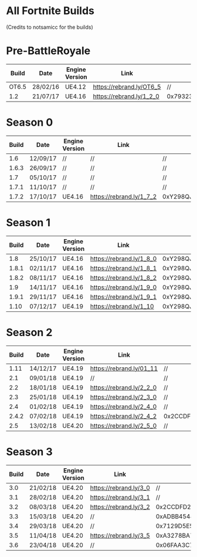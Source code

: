 # All Fortnite Builds
(Credits to notsamicc for the builds)

# Pre-BattleRoyale
| Build       | Date            | Engine Version | Link                     | AES                                                                |
| ----------- | --------------- | -------------- | ------------------------ | ------------------------------------------------------------------ |
| OT6.5       |  28/02/16       | UE4.12         | https://rebrand.ly/OT6_5 | //                                                                 |
| 1.2         |  21/07/17       | UE4.16         | https://rebrand.ly/1_2_0 | 0x79323938716A53623131354E71513341676164333044576E3251597254493843 |

# Season 0
| Build       | Date            | Engine Version | Link                     | AES                                                                |
| ----------- | --------------- | -------------- | ------------------------ | ------------------------------------------------------------------ |
| 1.6         |  12/09/17       | //             | //                       | //                                                                 |
| 1.6.3       |  26/09/17       | //             | //                       | //                                                                 |
| 1.7         |  05/10/17       | //             | //                       | //                                                                 |
| 1.7.1       |  11/10/17       | //             | //                       | //                                                                 |
| 1.7.2       |  17/10/17       | UE4.16         | https://rebrand.ly/1_7_2 | 0xY298QJSB115NQQ3AGAD30DWN2QYRTI8CT6AP05L2PBV9QE92S94PDOVCCY06A38L |

# Season 1
| Build       | Date            | Engine Version | Link                     | AES                                                                |
| ----------- | --------------- | -------------- | ------------------------ | ------------------------------------------------------------------ |
| 1.8         |  25/10/17       | UE4.16         | https://rebrand.ly/1_8_0 | 0xY298QJSB115NQQ3AGAD30DWN2QYRTI8CT6AP05L2PBV9QE92S94PDOVCCY06A38L |
| 1.8.1       |  02/11/17       | UE4.16         | https://rebrand.ly/1_8_1 | 0xY298QJSB115NQQ3AGAD30DWN2QYRTI8CT6AP05L2PBV9QE92S94PDOVCCY06A38L |
| 1.8.2       |  08/11/17       | UE4.16         | https://rebrand.ly/1_8_2 | 0xY298QJSB115NQQ3AGAD30DWN2QYRTI8CT6AP05L2PBV9QE92S94PDOVCCY06A38L |
| 1.9         |  14/11/17       | UE4.16         | https://rebrand.ly/1_9_0 | 0xY298QJSB115NQQ3AGAD30DWN2QYRTI8CT6AP05L2PBV9QE92S94PDOVCCY06A38L |
| 1.9.1       |  29/11/17       | UE4.16         | https://rebrand.ly/1_9_1 | 0xY298QJSB115NQQ3AGAD30DWN2QYRTI8CT6AP05L2PBV9QE92S94PDOVCCY06A38L |
| 1.10        |  07/12/17       | UE4.19         | https://rebrand.ly/1_10  | 0xY298QJSB115NQQ3AGAD30DWN2QYRTI8CT6AP05L2PBV9QE92S94PDOVCCY06A38L |

# Season 2
| Build       | Date            | Engine Version | Link                     | AES                                                                |
| ----------- | --------------- | -------------- | ------------------------ | ------------------------------------------------------------------ |
| 1.11        |  14/12/17       | UE4.19         | https://rebrand.ly/01_11 | //                                                                 |
| 2.1         |  09/01/18       | UE4.19         | //                       | //                                                                 |
| 2.2         |  18/01/18       | UE4.19         | https://rebrand.ly/2_2_0 | //                                                                 |
| 2.3         |  25/01/18       | UE4.19         | https://rebrand.ly/2_3_0 | //                                                                 |
| 2.4         |  01/02/18       | UE4.19         | https://rebrand.ly/2_4_0 | //                                                                 |
| 2.4.2       |  07/02/18       | UE4.19         | https://rebrand.ly/2_4_2 | 0x2CCDFD22AD74FBFEE693A81AC11ACE57E6D10D0B8AC5FA90E793A130BC540ED4 |
| 2.5         |  13/02/18       | UE4.20         | https://rebrand.ly/2_5_0 | //                                                                 |

# Season 3
| Build       | Date            | Engine Version | Link                     | AES                                                                |
| ----------- | --------------- | -------------- | ------------------------ | ------------------------------------------------------------------ |
| 3.0         |  21/02/18       | UE4.20         | https://rebrand.ly/3_0   | //                                                                 |
| 3.1         |  28/02/18       | UE4.20         | https://rebrand.ly/3_1   | //                                                                 |
| 3.2         |  08/03/18       | UE4.20         | https://rebrand.ly/3_2   | 0x2CCDFD22AD74FBFEE693A81AC11ACE57E6D10D0B8AC5FA90E793A130BC540ED4 |
| 3.3         |  15/03/18       | UE4.20         | //                       | 0xADBB45488E8DE69437AD4F31D3569B0F710D2092799BFB1CE21D5CF9744097C3 |
| 3.4         |  29/03/18       | UE4.20         | //                       | 0x7129D5E578F0DC3821E3CD704F01E511F9A60340CF5B4C850F3B0B6B5E80D0B9 |
| 3.5         |  11/04/18       | UE4.20         | https://rebrand.ly/3_5   | 0xA3278BA7DDD751A75456415A36C3559138E99134D08958C44C2FD29E4BBF342B |
| 3.6         |  23/04/18       | UE4.20         | //                       | 0x06FAA3C715608759855F551DBF5F7D8302E90E3671CA1B54BAB55FB3E0890BE5 |
